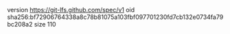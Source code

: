 version https://git-lfs.github.com/spec/v1
oid sha256:bf72906764338a8c78b81075a103fbf097701230fd7cb132e0734fa79bc208a2
size 110
